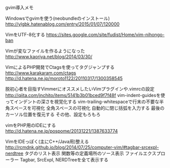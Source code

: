 gvim導入メモ


Windowsでgvimを使う(neobundleのインストール)
http://ylgbk.hatenablog.com/entry/2015/01/07/120000


VimをUTF-8化する
https://sites.google.com/site/fudist/Home/vim-nihongo-ban


Vimが変なファイルを作るようになった
http://www.kaoriya.net/blog/2014/03/30/


VimによるPHP開発でCtagsを使ってタグジャンプする
http://www.karakaram.com/ctags
http://d.hatena.ne.jp/moroto1122/20110317/1300358545


脱初心者を目指すVimmerにオススメしたいVimプラグインや.vimrcの設定
http://qiita.com/jnchito/items/5141b3b01bced9f7f48f
vim-indent-guidesを使ってインデントの深さを視覚化する
vim-trailing-whitespaceで行末の不要な半角スペースを可視化
全角スペースの可視化
自動的に閉じ括弧を入力する
最後のカーソル位置を復元する
その他、設定もろもろ


vimをPHP用のIDEにする
http://d.hatena.ne.jp/pospome/20131221/1387633774


VimをIDEっぽく(主にC++/Java用)整える
http://rcmdnk.github.io/blog/2014/07/25/computer-vim/#tagbar-srcexpl-nerdtree
タグのリスト表示
関数等の定義場所のソース表示
ファイルエクスプローラー
Tagbar, SrcExpl, NERDTreeを全て表示する
